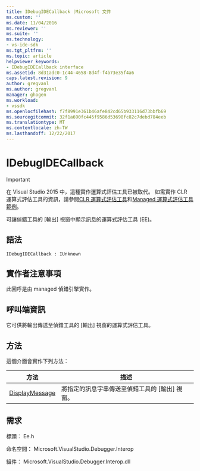 ```yaml
---
title: IDebugIDECallback |Microsoft 文件
ms.custom: ''
ms.date: 11/04/2016
ms.reviewer: ''
ms.suite: ''
ms.technology:
- vs-ide-sdk
ms.tgt_pltfrm: ''
ms.topic: article
helpviewer_keywords:
- IDebugIDECallback interface
ms.assetid: 8d31adc0-1c44-4658-8d4f-f4b73e35f4a6
caps.latest.revision: 9
author: gregvanl
ms.author: gregvanl
manager: ghogen
ms.workload:
- vssdk
ms.openlocfilehash: f7f8991e361b46afe842cd65b933116d73bbfb69
ms.sourcegitcommit: 32f1a690fc445f9586d53698fc82c7debd784eeb
ms.translationtype: MT
ms.contentlocale: zh-TW
ms.lasthandoff: 12/22/2017
---
```

# <a name="idebugidecallback"></a>IDebugIDECallback
> [!IMPORTANT]
>  在 Visual Studio 2015 中，這種實作運算式評估工具已被取代。 如需實作 CLR 運算式評估工具的資訊，請參閱[CLR 運算式評估工具](https://github.com/Microsoft/ConcordExtensibilitySamples/wiki/CLR-Expression-Evaluators)和[Managed 運算式評估工具範例](https://github.com/Microsoft/ConcordExtensibilitySamples/wiki/Managed-Expression-Evaluator-Sample)。  
  
 可讓偵錯工具的 [輸出] 視窗中顯示訊息的運算式評估工具 (EE)。  
  
## <a name="syntax"></a>語法  
  
```  
IDebugIDECallback : IUnknown  
```  
  
## <a name="notes-for-implementers"></a>實作者注意事項  
 此回呼是由 managed 偵錯引擎實作。  
  
## <a name="notes-for-callers"></a>呼叫端資訊  
 它可供將輸出傳送至偵錯工具的 [輸出] 視窗的運算式評估工具。  
  
## <a name="methods"></a>方法  
 這個介面會實作下列方法：  
  
|方法|描述|  
|------------|-----------------|  
|[DisplayMessage](../../../extensibility/debugger/reference/idebugidecallback-displaymessage.md)|將指定的訊息字串傳送至偵錯工具的 [輸出] 視窗。|  
  
## <a name="requirements"></a>需求  
 標頭： Ee.h  
  
 命名空間： Microsoft.VisualStudio.Debugger.Interop  
  
 組件： Microsoft.VisualStudio.Debugger.Interop.dll